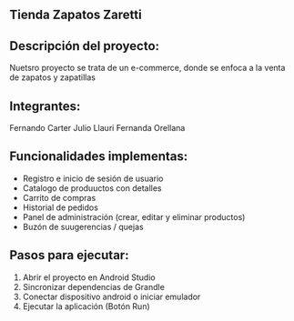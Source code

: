 ﻿## Tienda Zapatos Zaretti
## Descripción del proyecto:
Nuetsro proyecto se trata de un e-commerce, donde se enfoca a la venta de zapatos y zapatillas

## Integrantes:
Fernando Carter 
Julio Llauri
Fernanda Orellana

## Funcionalidades implementas:
- Registro e inicio de sesión de usuario
- Catalogo de produuctos con detalles
- Carrito de compras
- Historial de pedidos
- Panel de administración (crear, editar y eliminar productos)
- Buzón de suugerencias / quejas

## Pasos para ejecutar:
1. Abrir el proyecto en Android Studio
2. Sincronizar dependencias de Grandle
3. Conectar dispositivo android o iniciar emulador
4. Ejecutar la aplicación (Botón Run)

